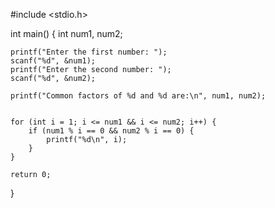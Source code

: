 #include <stdio.h>

int main() {
    int num1, num2;

  
    printf("Enter the first number: ");
    scanf("%d", &num1);
    printf("Enter the second number: ");
    scanf("%d", &num2);

    printf("Common factors of %d and %d are:\n", num1, num2);

    
    for (int i = 1; i <= num1 && i <= num2; i++) {
        if (num1 % i == 0 && num2 % i == 0) {
            printf("%d\n", i);
        }
    }

    return 0;
}

